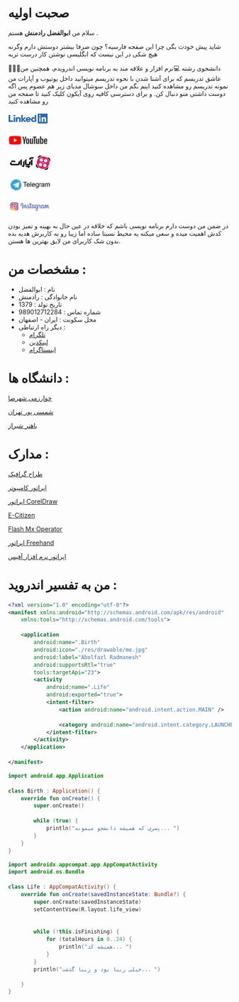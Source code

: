 # صحبت اولیه
سلام من **ابوالفضل رادمنش** هستم .


شاید پیش خودت بگی چرا این صفحه فارسیه؟ چون صرفا بیشتر دوستش دارم وگرنه هیچ شکی در این نیست که انگلیسی نوشتن کار درست تریه


🧑🏻‍🎓دانشجوی رشته 💻نرم افزار و علاقه مند به برنامه نویسی اندرویدم، همچنین من عاشق تدریسم که برای آشنا شدن با نحوه تدریسم میتوانید داخل یوتیوب و آپارات من نمونه تدریسم رو مشاهده کنید اینم بگم من داخل سوشال مدیای زیر هم عضوم پس اگه دوست داشتی منو دنبال کن. و برای دسترسی کافیه روی آیکون کلیک کنید تا صفحه من رو مشاهده کنید


‏[![logo_linkedin](./res/drawable/logo_linkedin.png)](https://www.linkedin.com/in/abolfazl-radmanesh-03a7a4192/)

‏[![logo_youtube](./res/drawable/logo_youtube.png)](https://youtube.com/@learndotroid)

‏ [![logo](./res/drawable/logo.png)](https://www.aparat.com/LearnDotRoid)

‏ [![logo_telegram](./res/drawable/logo_telegram.png)](https://t.me/LearnDotRoidRad)

‏ [![logo_insta](./res/drawable/logo_insta.png)](https://www.instagram.com/devRadmanesh/)






در ضمن من دوست دارم برنامه نویسی باشم که خلاقه در عین حال به بهینه و تمیز بودن کدش اهمیت میده و سعی میکنه یه محیط نسبتا ساده اما زیبا رو به کاربرش هدیه بده بدون شک کاربرای من لایق بهترین ها هستن.

# مشخصات من :
- نام : ابوالفضل 
- نام خانوادگی : رادمنش
- تاریخ تولد : 1379
- شماره تماس : 989012712284
- محل سکونت : ایران - اصفهان
- دیگر راه ارتباطی :
    - [تلگرام](https://t.me/LearnDotRoidRad)
    - [لینکدین](https://www.linkedin.com/in/abolfazl-radmanesh-03a7a4192/)
    - [اینستاگرام](https://www.instagram.com/devRadmanesh/)

# دانشگاه ها :

[خوارزمی شهرضا](https://p-shahreza.tvu.ac.ir/)

[شمسی پور تهران](https://shamsipour.tvu.ac.ir/)

[باهنر شیراز](https://bahonarshiraz.tvu.ac.ir/)



# مدارک :

[طراح گرافیک](http://learndotroid.com/Radmanesh/Me/Fa/image/Computer%20Graphic%20Designer.png)

[اپراتور کامپیوتر](http://learndotroid.com/Radmanesh/Me/Fa/image/Computer%20Operator.png)

[اپراتور CorelDraw](http://learndotroid.com/Radmanesh/Me/Fa/image/CorelDraw%20Operator.png)

[E-Citizen](http://learndotroid.com/Radmanesh/Me/Fa/image/E-Citizen.png)

[Flash Mx Operator](http://learndotroid.com/Radmanesh/Me/Fa/image/Flash%20Mx%20Operator.png)

[اپراتور Freehand](http://learndotroid.com/Radmanesh/Me/Fa/image/Freehand%20Operator.png)

[اپراتور نرم افزار آفیس](http://learndotroid.com/Radmanesh/Me/Fa/image/Office%20Software%20Operator.png)
# من به تفسیر اندروید :
```xml 
<?xml version="1.0" encoding="utf-8"?>
<manifest xmlns:android="http://schemas.android.com/apk/res/android"
    xmlns:tools="http://schemas.android.com/tools">

    <application
        android:name=".Birth"
        android:icon="./res/drawable/me.jpg"
        android:label="Abolfazl Radmanesh"
        android:supportsRtl="true"
        tools:targetApi="23">
        <activity
            android:name=".Life"
            android:exported="true">
            <intent-filter>
                <action android:name="android.intent.action.MAIN" />

                <category android:name="android.intent.category.LAUNCHER" />
            </intent-filter>
        </activity>
    </application>

</manifest> 
```

```kotlin 
import android.app.Application

class Birth : Application() {
    override fun onCreate() {
        super.onCreate()

        while (true) {
            println("پسری که همیشه دانشجو میمونه... ")
        }
    }
}
```

```kotlin 
import androidx.appcompat.app.AppCompatActivity
import android.os.Bundle

class Life : AppCompatActivity() {
    override fun onCreate(savedInstanceState: Bundle?) {
        super.onCreate(savedInstanceState)
        setContentView(R.layout.life_view)


        while (!this.isFinishing) {
            for (totalHours in 0..24) {
                println("همیشه کد... ")
            }
        }
        println("خیلی زیبا بود و زییا گذشت... ")

    }
}
```
